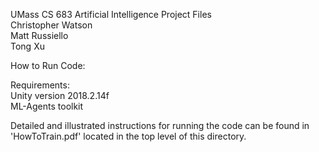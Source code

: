 UMass CS 683 Artificial Intelligence
Project Files\
Christopher Watson \
Matt Russiello \
Tong Xu


How to Run Code:

Requirements: \
	Unity version 2018.2.14f \
	ML-Agents toolkit 

Detailed and illustrated instructions for running the code 
can be found in 'HowToTrain.pdf' located in the top level 
of this directory.
